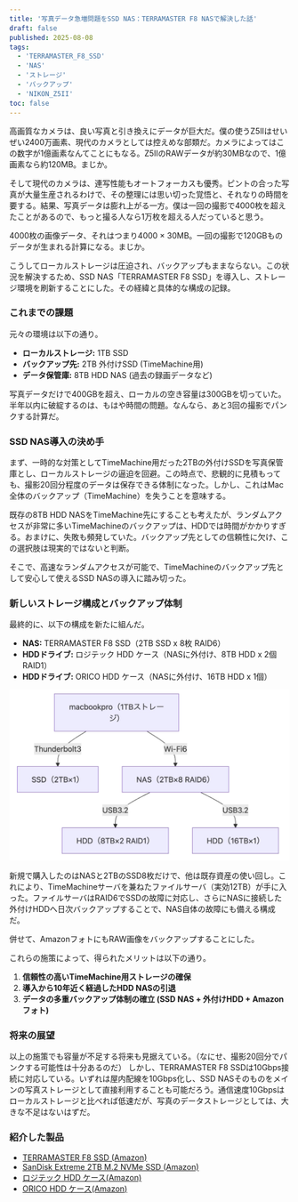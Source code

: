 ```yaml
---
title: '写真データ急増問題をSSD NAS：TERRAMASTER F8 NASで解決した話'
draft: false
published: 2025-08-08
tags:
  - 'TERRAMASTER_F8_SSD'
  - 'NAS'
  - 'ストレージ'
  - 'バックアップ'
  - 'NIKON_Z5II'
toc: false
---
```


高画質なカメラは、良い写真と引き換えにデータが巨大だ。僕の使うZ5IIはせいぜい2400万画素、現代のカメラとしては控えめな部類だ。カメラによってはこの数字が1億画素なんてことにもなる。Z5IIのRAWデータが約30MBなので、1億画素なら約120MB。まじか。

そして現代のカメラは、連写性能もオートフォーカスも優秀。ピントの合った写真が大量生産されるわけで、その整理には思い切った覚悟と、それなりの時間を要する。結果、写真データは膨れ上がる一方。僕は一回の撮影で4000枚を超えたことがあるので、もっと撮る人なら1万枚を超える人だっていると思う。

4000枚の画像データ、それはつまり4000 × 30MB。一回の撮影で120GBものデータが生まれる計算になる。まじか。

こうしてローカルストレージは圧迫され、バックアップもままならない。この状況を解決するため、SSD NAS「TERRAMASTER F8 SSD」を導入し、ストレージ環境を刷新することにした。その経緯と具体的な構成の記録。

### これまでの課題

元々の環境は以下の通り。

-   **ローカルストレージ:** 1TB SSD
-   **バックアップ先:** 2TB 外付けSSD (TimeMachine用)
-   **データ保管庫:** 8TB HDD NAS (過去の録画データなど)

写真データだけで400GBを超え、ローカルの空き容量は300GBを切っていた。半年以内に破綻するのは、もはや時間の問題。なんなら、あと3回の撮影でパンクする計算だ。

### SSD NAS導入の決め手

まず、一時的な対策としてTimeMachine用だった2TBの外付けSSDを写真保管庫とし、ローカルストレージの逼迫を回避。この時点で、悲観的に見積もっても、撮影20回分程度のデータは保存できる体制になった。しかし、これはMac全体のバックアップ（TimeMachine）を失うことを意味する。

既存の8TB HDD NASをTimeMachine先にすることも考えたが、ランダムアクセスが非常に多いTimeMachineのバックアップは、HDDでは時間がかかりすぎる。おまけに、失敗も頻発していた。バックアップ先としての信頼性に欠け、この選択肢は現実的ではないと判断。

そこで、高速なランダムアクセスが可能で、TimeMachineのバックアップ先として安心して使えるSSD NASの導入に踏み切った。

### 新しいストレージ構成とバックアップ体制

最終的に、以下の構成を新たに組んだ。

-   **NAS:** TERRAMASTER F8 SSD（2TB SSD x 8枚 RAID6）
-   **HDDドライブ:** ロジテック HDD ケース（NASに外付け、8TB HDD x 2個 RAID1）
-   **HDDドライブ:** ORICO HDD ケース（NASに外付け、16TB HDD x 1個）

![](_assets/Pasted%20image%2020250821080803.png)

新規で購入したのはNASと2TBのSSD8枚だけで、他は既存資産の使い回し。これにより、TimeMachineサーバを兼ねたファイルサーバ（実効12TB）が手に入った。ファイルサーバはRAID6でSSDの故障に対応し、さらにNASに接続した外付けHDDへ日次バックアップすることで、NAS自体の故障にも備える構成だ。

併せて、AmazonフォトにもRAW画像をバックアップすることにした。

これらの施策によって、得られたメリットは以下の通り。

1.  **信頼性の高いTimeMachine用ストレージの確保**
2.  **導入から10年近く経過したHDD NASの引退**
3.  **データの多重バックアップ体制の確立 (SSD NAS + 外付けHDD + Amazonフォト)**

### 将来の展望

以上の施策でも容量が不足する将来も見据えている。（なにせ、撮影20回分でパンクする可能性は十分あるのだ）
しかし、TERRAMASTER F8 SSDは10Gbps接続に対応している。いずれは屋内配線を10Gbps化し、SSD NASそのものをメインの写真ストレージとして直接利用することも可能だろう。通信速度10Gbpsはローカルストレージと比べれば低速だが、写真のデータストレージとしては、大きな不足はないはずだ。

### 紹介した製品

-   [TERRAMASTER F8 SSD (Amazon)](https://amzn.to/4fryTJz)
-   [SanDisk Extreme 2TB M.2 NVMe SSD (Amazon)](https://amzn.to/40Y8ehw)
-   [ロジテック HDD ケース(Amazon)](https://amzn.to/4moZFoG)
-   [ORICO HDD ケース(Amazon)](https://amzn.to/3UVMD5U)
